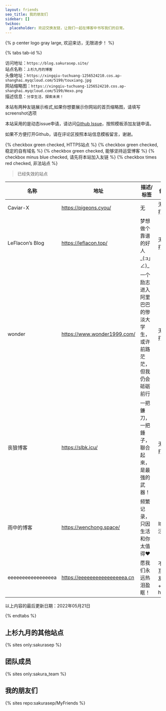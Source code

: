 ```yaml
---
layout: friends
seo_title: 我的朋友们
sidebar: []
twikoo:
  placeholder: 欢迎交换友链，让我们一起在博客中书写我们的日常。
---
```


{% p center logo gray large, 欢迎来访，无限进步！ %}

{% tabs tab-id %}

<!-- tab <i class="fa-solid fa-link"></i><i>本站信息</i> -->

<p>
<span class='not-select'>访问地址：</span><code>https://blog.sakurasep.site/</code><br>
<span class='not-select'>站点名称：</span><code>上杉九月的博客</code><br>
<span class='not-select'>头像地址：</span><code>https://xingqiu-tuchuang-1256524210.cos.ap-shanghai.myqcloud.com/5199/touxiang.jpg</code><br>
<span class='not-select'>网站缩略图：</span><code>https://xingqiu-tuchuang-1256524210.cos.ap-shanghai.myqcloud.com/5199/Hexo.png</code><br>
<span class='not-select'>描述信息：</span><code>分享生活，探索未来！</code>
</p>

<!-- endtab -->

<!-- tab <i class="fa-solid fa-book"></i>如何申请友链</i> -->

本站有两种友链展示格式,如果你想要展示你网站的首页缩略图，请填写screenshot选项

本站采用的是动态issue申请，请访问[Github Issue](https://github.com/sakurasep/MyFriends/issues)，按照模板添加友链申请。

如果不方便打开Github，请在评论区按照本站信息模板留言，谢谢。

<!-- endtab -->

<!-- tab <i class="fa-solid fa-note"></i><i>申请要求</i>  -->

{% checkbox green checked, HTTPS站点 %}
{% checkbox green checked, 稳定的自有域名 %}
{% checkbox green checked, 能够坚持运营博客 %}
{% checkbox minus blue checked, 请先将本站加入友链 %}
{% checkbox times red checked, 非法站点 %}

<!-- endtab -->

<!-- tab <i class="fa-solid fa-bug"></i><i>失效链接</i>  -->

> 已经失效的站点

| 名称         | 地址                      | 描述/标签                      | 备注              |
| ------------ | ------------------------- | ------------------------------ | ----------------- |
| Caviar-X             | https://pigeons.cyou/           | 无                          | 无法打开 |
| LeFlacon’s Blog      | https://leflacon.top/           | 梦想做个靠谱的好人_(:з」∠)_    | 无法打开 |
| wonder               | https://www.wonder1999.com/     | 一个励志进入阿里巴巴的惨淡大学生，或许前路茫茫，但我仍会砥砺前行 | 无法打开          |
| 丧狼博客              | https://slbk.icu/               | 一把鐮刀，一把錘子，聯合起來，是最強的武器！ | 无法打开|
| 雨中的博客            | https://wenchong.space/         | 频繁记录，只因生活和你太值得❤ | 域名注销 |
| eeeeeeeeeeeeeeeea    | https://eeeeeeeeeeeeeeeea.cn    | 愿我们永远热泪盈眶！                       | 不再互为友链 + 非https|

以上内容的最后更新日期：2022年05月21日

<!-- endtab -->

{% endtabs %}


## 上杉九月的其他站点

{% sites only:sakurasep %}

## 团队成员

{% sites only:sakura_team %}

## 我的朋友们

{% sites repo:sakurasep/MyFriends %}